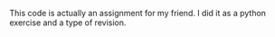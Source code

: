 This code is actually an assignment for my friend. I did it as a python exercise and a type of revision. 
